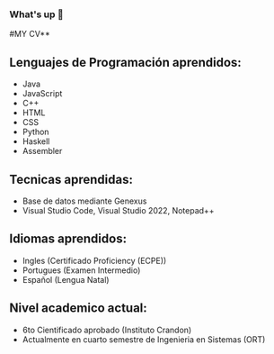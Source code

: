 ### What's up 👋

#MY CV** 

## Lenguajes de Programación aprendidos:
- Java
- JavaScript
- C++
- HTML
- CSS
- Python 
- Haskell
- Assembler

## Tecnicas aprendidas:
- Base de datos mediante Genexus
- Visual Studio Code, Visual Studio 2022, Notepad++

## Idiomas aprendidos:
- Ingles (Certificado Proficiency (ECPE))
- Portugues (Examen Intermedio)
- Español (Lengua Natal)

## Nivel academico actual:
- 6to Cientificado aprobado (Instituto Crandon)
- Actualmente en cuarto semestre de Ingenieria en Sistemas (ORT)


